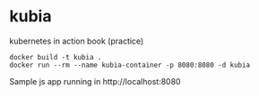 # kubia
kubernetes in action book (practice)


```
docker build -t kubia .
docker run --rm --name kubia-container -p 8080:8080 -d kubia

```

Sample js app running in http://localhost:8080